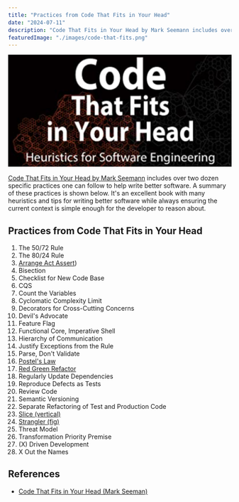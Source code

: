 ```yaml
---
title: "Practices from Code That Fits in Your Head"
date: "2024-07-11"
description: "Code That Fits in Your Head by Mark Seemann includes over two dozen specific practices one can follow to help write better software. A summary of these practices is shown below."
featuredImage: "./images/code-that-fits.png"
---
```


![Red Green Refactor](images/code-that-fits.png)

[Code That Fits in Your Head by Mark Seemann](https://amzn.to/3xTL8NO) includes over two dozen specific practices one can follow to help write better software. A summary of these practices is shown below. It's an excellent book with many heuristics and tips for writing better software while always ensuring the current context is simple enough for the developer to reason about.

## Practices from Code That Fits in Your Head

1. The 50/72 Rule
2. The 80/24 Rule
3. [Arrange Act Assert](/testing/arrange-act-assert))
4. Bisection
5. Checklist for New Code Base
6. CQS
7. Count the Variables
8. Cyclomatic Complexity Limit
9. Decorators for Cross-Cutting Concerns
10. Devil's Advocate
11. Feature Flag
12. Functional Core, Imperative Shell
13. Hierarchy of Communication
14. Justify Exceptions from the Rule
15. Parse, Don't Validate
16. [Postel's Law](/laws/postels-law)
17. [Red Green Refactor](/practices/red-green-refactor)
18. Regularly Update Dependencies
19. Reproduce Defects as Tests
20. Review Code
21. Semantic Versioning
22. Separate Refactoring of Test and Production Code 
23. [Slice (vertical)](/practices/vertical-slices)
24. [Strangler (fig)](/design-patterns/strangler-fig-pattern)
25. Threat Model
26. Transformation Priority Premise
27. (X) Driven Development
28. X Out the Names

## References

- [Code That Fits in Your Head (Mark Seeman)](https://amzn.to/3xTL8NO)